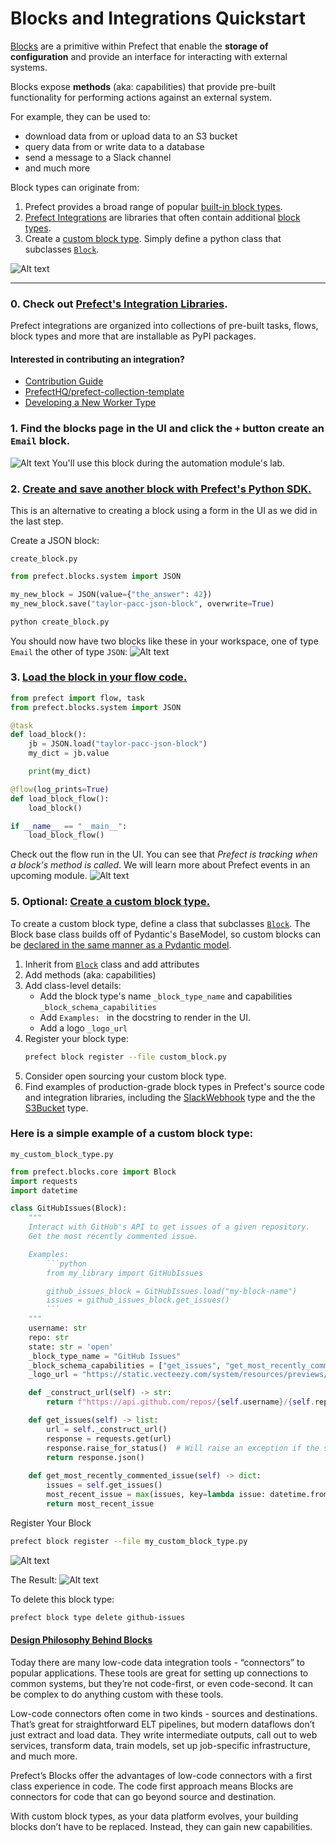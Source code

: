 # Blocks and Integrations Quickstart

[Blocks](https://docs.prefect.io/latest/concepts/blocks/) are a primitive within Prefect that enable the **storage of configuration** and provide an interface for interacting with external systems.

Blocks expose **methods** (aka: capabilities) that provide pre-built functionality for performing actions against an external system. 

For example, they can be used to: 
- download data from or upload data to an S3 bucket
- query data from or write data to a database
- send a message to a Slack channel
- and much more

Block types can originate from:
1. Prefect provides a broad range of popular [built-in block types](https://docs.prefect.io/latest/concepts/blocks/#prefect-built-in-blocks).
2. [Prefect Integrations](https://docs.prefect.io/latest/integrations/) are libraries that often contain additional [block types](https://docs.prefect.io/latest/concepts/blocks/#blocks-in-prefect-integrations).
3. Create a [custom block type](https://docs.prefect.io/latest/concepts/blocks/#creating-new-block-types). Simply define a python class that subclasses [`Block`](https://docs.prefect.io/latest/api-ref/prefect/blocks/core/#prefect.blocks.core.Block).

![Alt text](images/slide_block_types.png)

---

### 0. Check out [Prefect's Integration Libraries](https://docs.prefect.io/latest/integrations/).
Prefect integrations are organized into collections of pre-built tasks, flows, block types and more that are installable as PyPI packages.

#### Interested in contributing an integration?
- [Contribution Guide](https://docs.prefect.io/latest/integrations/contribute/)
- [PrefectHQ/prefect-collection-template](https://github.com/PrefectHQ/prefect-collection-template)
- [Developing a New Worker Type](https://docs.prefect.io/latest/guides/deployment/developing-a-new-worker-type/)


### 1. Find the blocks page in the UI and click the `+` button create an `Email` block.
![Alt text](images/create_email_block.png)
You'll use this block during the automation module's lab.

### 2. [Create and save another block with Prefect's Python SDK.](https://docs.prefect.io/latest/concepts/blocks/#instantiating-blocks)
This is an alternative to creating a block using a form in the UI as we did in the last step.

Create a JSON block:

`create_block.py`

```python
from prefect.blocks.system import JSON

my_new_block = JSON(value={"the_answer": 42})
my_new_block.save("taylor-pacc-json-block", overwrite=True)
```

```bash
python create_block.py
```

You should now have two blocks like these in your workspace, one of type `Email` the other of type `JSON`:
![Alt text](images/saved_blocks_screenshot.png)

### 3. [Load the block in your flow code.](https://docs.prefect.io/latest/concepts/blocks/#loading-blocks)

```python
from prefect import flow, task
from prefect.blocks.system import JSON

@task
def load_block():
    jb = JSON.load("taylor-pacc-json-block")
    my_dict = jb.value

    print(my_dict)

@flow(log_prints=True)
def load_block_flow():
    load_block()

if __name__ == "__main__":
    load_block_flow()
```

Check out the flow run in the UI. You can see that _Prefect is tracking when a block's method is called_. We will learn more about Prefect events in an upcoming module.
![Alt text](images/flow_run_with_block_usage.png)

### 5. Optional: [Create a custom block type.](https://docs.prefect.io/latest/concepts/blocks/#creating-new-block-types)

To create a custom block type, define a class that subclasses [`Block`](https://docs.prefect.io/latest/api-ref/prefect/blocks/core/#prefect.blocks.core.Block). The Block base class builds off of Pydantic's BaseModel, so custom blocks can be [declared in the same manner as a Pydantic model](https://docs.pydantic.dev/latest/concepts/models/#basic-model-usage).

1. Inherit from [`Block`](https://docs.prefect.io/latest/api-ref/prefect/blocks/core/#prefect.blocks.core.Block) class and add attributes
2. Add methods (aka: capabilities)
3. Add class-level details:
    - Add the block type's name `_block_type_name` and capabilities `_block_schema_capabilities`
    - Add `Examples: ` in the docstring to render in the UI.
    - Add a logo `_logo_url`
4. Register your block type:
    ```bash
    prefect block register --file custom_block.py
    ```
5. Consider open sourcing your custom block type.
6. Find examples of production-grade block types in Prefect's source code and integration libraries, including the [SlackWebhook](https://github.com/PrefectHQ/prefect/blob/d3eea3f02ffcb74f0877b7f96f674bdce97fa95d/src/prefect/blocks/notifications.py#L86C46-L86C46) type and the the [S3Bucket](https://github.com/PrefectHQ/prefect-aws/blob/main/prefect_aws/s3.py#L395C11-L395C11) type.

### Here is a simple example of a custom block type:

`my_custom_block_type.py`
```python
from prefect.blocks.core import Block
import requests
import datetime

class GitHubIssues(Block):
    """
    Interact with GitHub's API to get issues of a given repository.
    Get the most recently commented issue.

    Examples:
        ```python
        from my_library import GitHubIssues

        github_issues_block = GitHubIssues.load("my-block-name")
        issues = github_issues_block.get_issues()
        ```
    """
    username: str
    repo: str
    state: str = 'open'
    _block_type_name = "GitHub Issues"
    _block_schema_capabilities = ["get_issues", "get_most_recently_commented_issue"]
    _logo_url = "https://static.vecteezy.com/system/resources/previews/014/802/399/original/daily-flow-issues-organization-realization-flat-color-icon-icon-banner-template-free-vector.jpg"

    def _construct_url(self) -> str:
        return f"https://api.github.com/repos/{self.username}/{self.repo}/issues?state={self.state}"

    def get_issues(self) -> list:
        url = self._construct_url()
        response = requests.get(url)
        response.raise_for_status()  # Will raise an exception if the status code is not 200
        return response.json()
    
    def get_most_recently_commented_issue(self) -> dict:
        issues = self.get_issues()
        most_recent_issue = max(issues, key=lambda issue: datetime.fromisoformat(issue['updated_at'].rstrip("Z")))
        return most_recent_issue
```


Register Your Block

```bash
prefect block register --file my_custom_block_type.py
```
![Alt text](images/register_screenshot.png)

The Result:
![Alt text](images/custom_example.png)

To delete this block type:
```bash
prefect block type delete github-issues
```

#### [Design Philosophy Behind Blocks](https://medium.com/the-prefect-blog/supercharge-your-python-code-with-blocks-ca8a58128c55)
Today there are many low-code data integration tools - “connectors” to popular applications. These tools are great for setting up connections to common systems, but they’re not code-first, or even code-second. It can be complex to do anything custom with these tools.

Low-code connectors often come in two kinds - sources and destinations. That’s great for straightforward ELT pipelines, but modern dataflows don’t just extract and load data. They write intermediate outputs, call out to web services, transform data, train models, set up job-specific infrastructure, and much more.

Prefect’s Blocks offer the advantages of low-code connectors with a first class experience in code. The code first approach means Blocks are connectors for code that can go beyond source and destination.

With custom block types, as your data platform evolves, your building blocks don’t have to be replaced. Instead, they can gain new capabilities.
